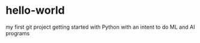 # hello-world
my first git project
getting started with Python with an intent to do ML and AI programs
